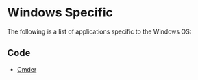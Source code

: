 # Windows Specific

The following is a list of applications specific to the Windows OS:

## Code

- [Cmder](https://cmder.net/)
